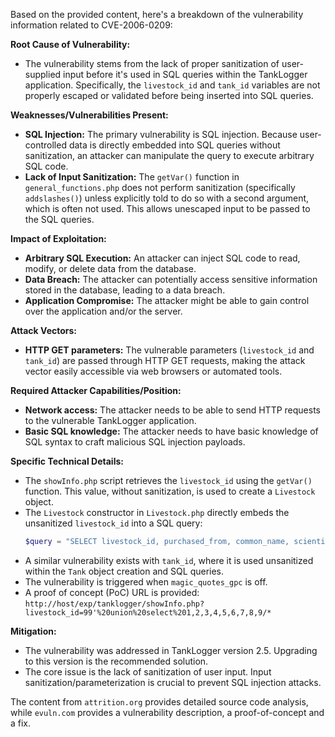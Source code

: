 Based on the provided content, here's a breakdown of the vulnerability information related to CVE-2006-0209:

**Root Cause of Vulnerability:**

*   The vulnerability stems from the lack of proper sanitization of user-supplied input before it's used in SQL queries within the TankLogger application. Specifically, the `livestock_id` and `tank_id` variables are not properly escaped or validated before being inserted into SQL queries.

**Weaknesses/Vulnerabilities Present:**

*   **SQL Injection:** The primary vulnerability is SQL injection. Because user-controlled data is directly embedded into SQL queries without sanitization, an attacker can manipulate the query to execute arbitrary SQL code.
*   **Lack of Input Sanitization:** The `getVar()` function in `general_functions.php` does not perform sanitization (specifically `addslashes()`) unless explicitly told to do so with a second argument, which is often not used. This allows unescaped input to be passed to the SQL queries.

**Impact of Exploitation:**

*   **Arbitrary SQL Execution:** An attacker can inject SQL code to read, modify, or delete data from the database.
*   **Data Breach:** The attacker can potentially access sensitive information stored in the database, leading to a data breach.
*   **Application Compromise:** The attacker might be able to gain control over the application and/or the server.

**Attack Vectors:**

*   **HTTP GET parameters:** The vulnerable parameters (`livestock_id` and `tank_id`) are passed through HTTP GET requests, making the attack vector easily accessible via web browsers or automated tools.

**Required Attacker Capabilities/Position:**

*   **Network access:** The attacker needs to be able to send HTTP requests to the vulnerable TankLogger application.
*   **Basic SQL knowledge:** The attacker needs to have basic knowledge of SQL syntax to craft malicious SQL injection payloads.

**Specific Technical Details:**

*   The `showInfo.php` script retrieves the `livestock_id` using the `getVar()` function. This value, without sanitization, is used to create a `Livestock` object.
*   The `Livestock` constructor in `Livestock.php` directly embeds the unsanitized `livestock_id` into a SQL query:
    ```php
    $query = "SELECT livestock_id, purchased_from, common_name, scientific_name, date_added, tank_id, pet_name, vendor_id, DATE_FORMAT(date_added, '%M %D, %Y') AS ts FROM livestock WHERE livestock_id = '$livestock_id'";
    ```
*  A similar vulnerability exists with `tank_id`, where it is used unsanitized within the `Tank` object creation and SQL queries.
*   The vulnerability is triggered when `magic_quotes_gpc` is off.
*   A proof of concept (PoC) URL is provided: `http://host/exp/tanklogger/showInfo.php?livestock_id=99'%20union%20select%201,2,3,4,5,6,7,8,9/*`

**Mitigation:**

*   The vulnerability was addressed in TankLogger version 2.5. Upgrading to this version is the recommended solution.
*   The core issue is the lack of sanitization of user input. Input sanitization/parameterization is crucial to prevent SQL injection attacks.

The content from `attrition.org` provides detailed source code analysis, while `evuln.com` provides a vulnerability description, a proof-of-concept and a fix.